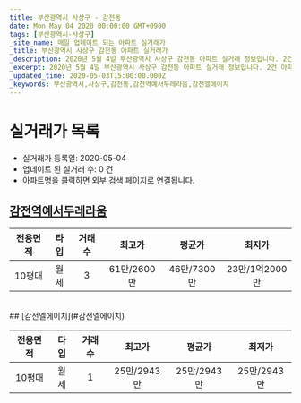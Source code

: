 ```yaml
---
title: 부산광역시 사상구 - 감전동
date: Mon May 04 2020 00:00:00 GMT+0900
tags: [부산광역시-사상구]
_site_name: 매일 업데이트 되는 아파트 실거래가
_title: 부산광역시 사상구 감전동 아파트 실거래가
_description: 2020년 5월 4일 부산광역시 사상구 감전동 아파트 실거래 정보입니다. 2건 아파트 정보가 있습니다.
_excerpt: 2020년 5월 4일 부산광역시 사상구 감전동 아파트 실거래 정보입니다. 2건 아파트 정보가 있습니다.
_updated_time: 2020-05-03T15:00:00.000Z
_keywords: 부산광역시,사상구,감전동,감전역예서두레라움,감전엘에이치
---
```






# 실거래가 목록
- 실거래가 등록일: 2020-05-04
- 업데이트 된 실거래 수: 0 건
- 아파트명을 클릭하면 외부 검색 페이지로 연결됩니다.

## [감전역예서두레라움](#감전역예서두레라움)

|전용면적|타입|거래수|최고가|평균가|최저가|
|:---:|:---:|:---:|:---:|:---:|:---:|
|10평대|<span class="deal-type-3">월세</span>|3|61만/2600만|46만/7300만|23만/1억2000만|

<br/>
## [감전엘에이치](#감전엘에이치)

|전용면적|타입|거래수|최고가|평균가|최저가|
|:---:|:---:|:---:|:---:|:---:|:---:|
|10평대|<span class="deal-type-3">월세</span>|1|25만/2943만|25만/2943만|25만/2943만|

<br/>



